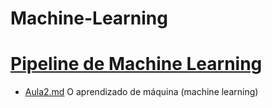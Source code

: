 # Machine-Learning
# [Pipeline de Machine Learning](https://github.com/hqnicolas/Machine-Learning/tree/main/Aula02)
- [Aula2.md](https://github.com/hqnicolas/Machine-Learning/tree/main/Aula02) O aprendizado de máquina (machine learning)
